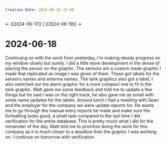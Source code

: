 ```yaml
---
Creation Date: 2024-06-18 15:08
---
```


<- [[2024-06-17]] | [[2024-06-19]]  ->

# 2024-06-18
Continuing on with the work from yesterday, I'm making steady progress on my
window slowly but surely. I did a little more development in the sense of
placing the sensor on the graphic. The sensors are a custom made graphic I made
that replicated an image I was given of them. These got labels for the sensors
names and antenna names. The tank graphics also got a label, I also switched out
the alarm graphic for a more compact one to fit in the tank graphic. Matt gave
me some feedback and told me to update a few things but he said I was on the
right track, he also gave me an email with some name updates for the labels.
Around lunch I had a meeting with Sean and the employer for the company we were
update reports for. He wants me to go through the manual entry reports he made
and make sure the formatting looks good, a small task compared to the last time
I did verification for the entire database. This is pretty much what I did for
the remainder of the day. Matt told me to prioritize doing the work for this
company as it is much closer to a deadline than the graphic I was working on. I
continue on tomorrow with verification.